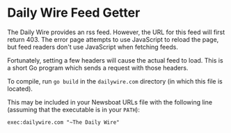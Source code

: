 # Daily Wire Feed Getter

The Daily Wire provides an rss feed. However, the URL for this feed will first return 403. The error page attempts to use JavaScript to reload the page, but feed readers don't use JavaScript when fetching feeds.

Fortunately, setting a few headers will cause the actual feed to load. This is a short Go program which sends a request with those headers.

To compile, run `go build` in the `dailywire.com` directory (in which this file is located).

This may be included in your Newsboat URLs file with the following line (assuming that the executable is in your `PATH`):

```shell
exec:dailywire.com "~The Daily Wire"
```
